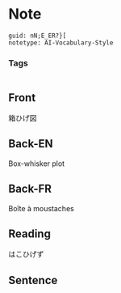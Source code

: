 # Note
```
guid: nN;E_ER?}[
notetype: AI-Vocabulary-Style
```

### Tags
```
```

## Front
箱ひげ図

## Back-EN
Box-whisker plot

## Back-FR
Boîte à moustaches

## Reading
はこひげず

## Sentence

